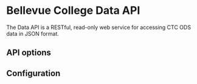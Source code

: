 # Bellevue College Data API

The Data API is a RESTful, read-only web service for accessing CTC ODS data in JSON format.

## API options


## Configuration
